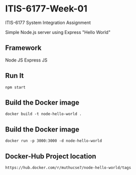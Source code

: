 # ITIS-6177-Week-01
ITIS-6177 System Integration Assignment

Simple Node.js server using Express "Hello World"

## Framework 
Node JS
Express JS

## Run It

`npm start`

## Build the Docker image

`docker build -t node-hello-world .`

## Build the Docker image

`docker run -p 3000:3000 -d node-hello-world`

## Docker-Hub Project location

`https://hub.docker.com/r/muthucse7/node-hello-world/tags`